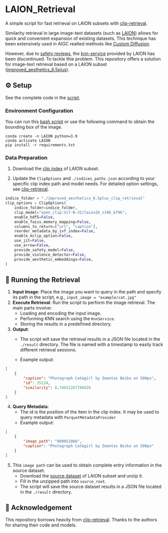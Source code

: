# LAION_Retrieval

A simple script for fast retrieval on LAION subsets with [clip-retrieval](https://github.com/rom1504/clip-retrieval).

Similarity retrieval in large image-text datasets (such as [LAION](https://laion.ai/)) allows for quick and convenient expansion of existing datasets. 
This technique has been extensively used in AIGC realted methods like [Custom Diffusion](https://github.com/adobe-research/custom-diffusion).

However, due to [safety reviews](https://laion.ai/notes/laion-maintenance/), the [knn-service](https://knn.laion.ai/knn-service) provided by LAION has been discontinued.
To tackle thie problem. This repository offers a solution for image-text retrieval based on a LAION subset ([improved_aesthetics_6.5plus](https://laion.ai/blog/laion-aesthetics/)).


## ⚙️ Setup

See the complete code in the [script][note].

### Environment Configuration

You can run this [bash script][setup] or use the following command to obtain the bounding box of the image.

```shell
conda create -n LAION python=3.9
conda activate LAION
pip install -r requirements.txt
```

### Data Preparation

1. Download the [clip index](https://huggingface.co/datasets/zcaoyao/improved_aesthetics_6.5plus_clip_retrieval) of LAION subset.

2. Update the `ClipOptions` and `./indices_paths.json` according to your specific clip index path and model needs. For detailed option settings, see [clip-retrieval](https://github.com/rom1504/clip-retrieval#clip-back).


```python
indice_folder = "./improved_aesthetics_6.5plus_clip_retrieval"
clip_options = ClipOptions(
    indice_folder=indice_folder,
    clip_model="open_clip:ViT-B-32/laion2b_s34b_b79k",
    enable_hdf5=False,
    enable_faiss_memory_mapping=False,
    columns_to_return=["url", "caption"],
    reorder_metadata_by_ivf_index=False,
    enable_mclip_option=False,
    use_jit=False,
    use_arrow=False,
    provide_safety_model=False,
    provide_violence_detector=False,
    provide_aesthetic_embeddings=False,
)
```

## 🚀 Running the Retrieval

1. **Input Image**: Place the image you want to query in the path and specify its path in the script, e.g., `input_image = "example/cat.jpg"`
2. **Execute Retrieval**: Run the script to perform the image retrieval. The main parts involve:
    - Loading and encoding the input image.
    - Performing KNN search using the `KnnService`.
    - Storing the results in a predefined directory.
3. **Output**:
    - The script will save the retrieval results in a JSON file located in the `./result` directory. The file is named with a timestamp to easily track different retrieval sessions.

    - Example output:
```json
[  
    {
        "caption": "Photograph Cat&girl by Imantas Boiko on 500px",
        "id": 35124,
        "similarity": 0.74631267786026
    }
]
```

4. **Query Metadata**:
   - The id is the position of the item in the clip index. It may be used to query metadata with `ParquetMetadataProvider`
   - Example output:
```json
[
    {
        "image_path": "000051066", 
        "caption": "Photograph Cat&girl by Imantas Boiko on 500px"
    }
]
```

5. This `image path` can be used to obtain complete entry information in the source dataset.
   - Download the [source dataset](https://huggingface.co/akameswa/improved_aesthetics_6.5plus_webdataset) of LAION subset and unzip it.
   - Fill in the unzipped path into `source_root`.
   - The script will save the source dataset results in a JSON file located in the `./result` directory.

## 🙏 Acknowledgement

This repository borrows heavily from [clip-retrieval](https://github.com/rom1504/clip-retrieval).
Thanks to the authors for sharing their code and models.

[setup]: setup_env.sh
[note]: retrieval.ipynb
